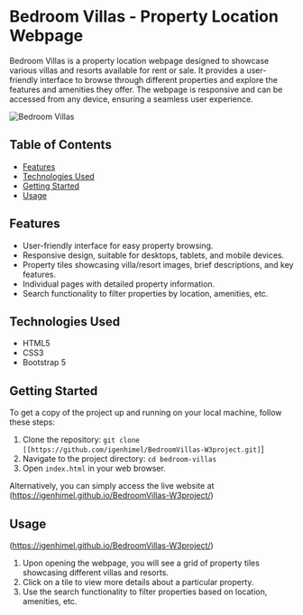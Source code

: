 # Bedroom Villas - Property Location Webpage


Bedroom Villas is a property location webpage designed to showcase various villas and resorts available for rent or sale. It provides a user-friendly interface to browse through different properties and explore the features and amenities they offer. The webpage is responsive and can be accessed from any device, ensuring a seamless user experience.

![Bedroom Villas](https://github.com/igenhimel/BedroomVillas-W3project/blob/task1/images/Screenshot%20(1).png)


## Table of Contents
- [Features](#features)
- [Technologies Used](#technologies-used)
- [Getting Started](#getting-started)
- [Usage](#usage)

## Features

- User-friendly interface for easy property browsing.
- Responsive design, suitable for desktops, tablets, and mobile devices.
- Property tiles showcasing villa/resort images, brief descriptions, and key features.
- Individual pages with detailed property information.
- Search functionality to filter properties by location, amenities, etc.

## Technologies Used

- HTML5
- CSS3
- Bootstrap 5 

## Getting Started

To get a copy of the project up and running on your local machine, follow these steps:

1. Clone the repository: `git clone [[https://github.com/igenhimel/BedroomVillas-W3project.git]`]
2. Navigate to the project directory: `cd bedroom-villas`
3. Open `index.html` in your web browser.

Alternatively, you can simply access the live website at (https://igenhimel.github.io/BedroomVillas-W3project/)

## Usage
(https://igenhimel.github.io/BedroomVillas-W3project/)
1. Upon opening the webpage, you will see a grid of property tiles showcasing different villas and resorts.
2. Click on a tile to view more details about a particular property.
3. Use the search functionality to filter properties based on location, amenities, etc.



